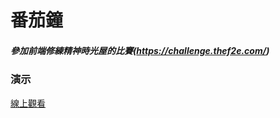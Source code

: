 # 番茄鐘
##### 參加前端修練精神時光屋的比賽(https://challenge.thef2e.com/)
### 演示
[線上觀看](https://virtools.github.io/POMODORO/)
